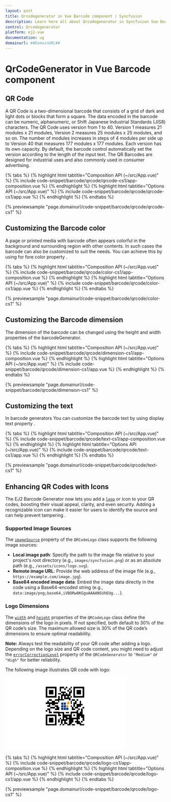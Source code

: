 ```yaml
---
layout: post
title: Qrcodegenerator in Vue Barcode component | Syncfusion
description: Learn here all about Qrcodegenerator in Syncfusion Vue Barcode component of Syncfusion Essential JS 2 and more.
control: Qrcodegenerator 
platform: ej2-vue
documentation: ug
domainurl: ##DomainURL##
---
```


# QrCodeGenerator in Vue Barcode component

## QR Code

A QR Code is a two-dimensional barcode that consists of a grid of dark and light dots or blocks that form a square. The data encoded in the barcode can be numeric, alphanumeric, or Shift Japanese Industrial Standards (JIS8) characters. The QR Code uses version from 1 to 40. Version 1 measures 21 modules x 21 modules, Version 2 measures 25 modules x 25 modules, and so on. The number of modules increases in steps of 4 modules per side up to Version 40 that measures 177 modules x 177 modules. Each version has its own capacity. By default, the barcode control automatically set the version according to the length of the input text. The QR Barcodes are designed for industrial uses and also commonly used in consumer advertising.

{% tabs %}
{% highlight html tabtitle="Composition API (~/src/App.vue)" %}
{% include code-snippet/barcode/qrcode/qrcode-cs1/app-composition.vue %}
{% endhighlight %}
{% highlight html tabtitle="Options API (~/src/App.vue)" %}
{% include code-snippet/barcode/qrcode/qrcode-cs1/app.vue %}
{% endhighlight %}
{% endtabs %}
        
{% previewsample "page.domainurl/code-snippet/barcode/qrcode/qrcode-cs1" %}

## Customizing the Barcode color

A page or printed media with barcode often appears colorful in the background and surrounding region with other contents. In such cases the barcode can also be customized to suit the needs. You can achieve this by using for fore color property .

{% tabs %}
{% highlight html tabtitle="Composition API (~/src/App.vue)" %}
{% include code-snippet/barcode/qrcode/color-cs1/app-composition.vue %}
{% endhighlight %}
{% highlight html tabtitle="Options API (~/src/App.vue)" %}
{% include code-snippet/barcode/qrcode/color-cs1/app.vue %}
{% endhighlight %}
{% endtabs %}
        
{% previewsample "page.domainurl/code-snippet/barcode/qrcode/color-cs1" %}

## Customizing the Barcode dimension

The dimension of the barcode can be changed using the height and width properties of the barcodeGenerator.

{% tabs %}
{% highlight html tabtitle="Composition API (~/src/App.vue)" %}
{% include code-snippet/barcode/qrcode/dimension-cs1/app-composition.vue %}
{% endhighlight %}
{% highlight html tabtitle="Options API (~/src/App.vue)" %}
{% include code-snippet/barcode/qrcode/dimension-cs1/app.vue %}
{% endhighlight %}
{% endtabs %}
        
{% previewsample "page.domainurl/code-snippet/barcode/qrcode/dimension-cs1" %}

## Customizing the text

In barcode generators You can customize the barcode text by using display text property .

{% tabs %}
{% highlight html tabtitle="Composition API (~/src/App.vue)" %}
{% include code-snippet/barcode/qrcode/text-cs1/app-composition.vue %}
{% endhighlight %}
{% highlight html tabtitle="Options API (~/src/App.vue)" %}
{% include code-snippet/barcode/qrcode/text-cs1/app.vue %}
{% endhighlight %}
{% endtabs %}
        
{% previewsample "page.domainurl/code-snippet/barcode/qrcode/text-cs1" %}

## Enhancing QR Codes with Icons


The EJ2 Barcode Generator now lets you add a [`logo`](https://ej2.syncfusion.com/vue/documentation/api/barcode/qRCodeLogo/) or icon to your QR codes, boosting their visual appeal, clarity, and even security. Adding a recognizable icon can make it easier for users to identify the source and can help prevent tampering .

### Supported Image Sources
 
The [`imageSource`](https://ej2.syncfusion.com/vue/documentation/api/barcode/qRCodeLogo/#imagesource) property of the `QRCodeLogo` class supports the following image sources:
 
- **Local image path**: Specify the path to the image file relative to your project's root directory (e.g., `images/syncfusion.png`) or as an absolute path (e.g., `/assets/icons/logo.svg`).
- **Remote image URL**: Provide the web address of the image file (e.g., `https://example.com/image.jpg`).
- **Base64 encoded image data**: Embed the image data directly in the code using a Base64-encoded string (e.g., `data:image/png;base64,iVBORw0KGgoAAAANSUhEUg...`).

### Logo Dimensions
 
The [`width`](https://ej2.syncfusion.com/vue/documentation/api/barcode/qRCodeLogo/#width) and [`height`](https://ej2.syncfusion.com/vue/documentation/api/barcode/qRCodeLogo/#height) properties of the `QRCodeLogo` class define the dimensions of the logo in pixels. If not specified, both default to 30% of the QR code’s size. The maximum allowed size is 30% of the QR code’s dimensions to ensure optimal readability.

**Note:** Always test the readability of your QR code after adding a logo. Depending on the logo size and QR code content, you might need to adjust the [`errorCorrectionLevel`](https://ej2.syncfusion.com/vue/documentation/api/barcode/errorCorrectionLevel/) property of the `QRCodeGenerator` to `"Medium"` or `"High"` for better reliability.

The following image illustrates QR code with logo:

![logo](images/logo.png)

{% tabs %}
{% highlight html tabtitle="Composition API (~/src/App.vue)" %}
{% include code-snippet/barcode/qrcode/logo-cs1/app-composition.vue %}
{% endhighlight %}
{% highlight html tabtitle="Options API (~/src/App.vue)" %}
{% include code-snippet/barcode/qrcode/logo-cs1/app.vue %}
{% endhighlight %}
{% endtabs %}
        
{% previewsample "page.domainurl/code-snippet/barcode/qrcode/logo-cs1" %}